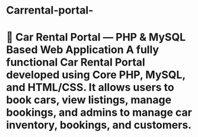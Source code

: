 # Carrental-portal-
# 🚗 Car Rental Portal — PHP &amp; MySQL Based Web Application  A fully functional **Car Rental Portal** developed using **Core PHP**, **MySQL**, and **HTML/CSS**. It allows users to book cars, view listings, manage bookings, and admins to manage car inventory, bookings, and customers.
